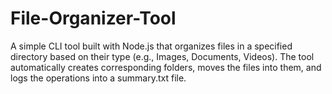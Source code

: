 # File-Organizer-Tool
A simple CLI tool built with Node.js that organizes files in a specified directory based on their type (e.g., Images, Documents, Videos). The tool automatically creates corresponding folders, moves the files into them, and logs the operations into a summary.txt file.
